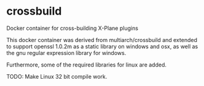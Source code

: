 # crossbuild
Docker container for cross-building X-Plane plugins

This docker container was derived from multiarch/crossbuild and extended to support 
openssl 1.0.2m as a static library on windows and osx, as well as the gnu regular
expression library for windows.

Furthermore, some of the required libraries for linux are added.

TODO: Make Linux 32 bit compile work.
